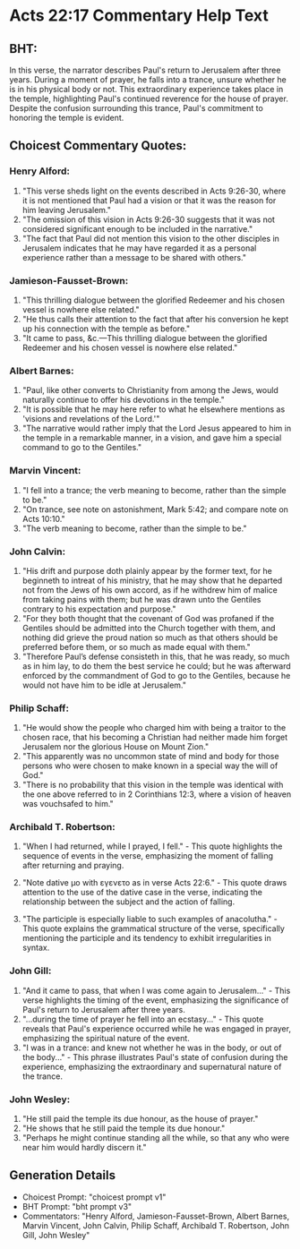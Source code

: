 # Acts 22:17 Commentary Help Text

## BHT:
In this verse, the narrator describes Paul's return to Jerusalem after three years. During a moment of prayer, he falls into a trance, unsure whether he is in his physical body or not. This extraordinary experience takes place in the temple, highlighting Paul's continued reverence for the house of prayer. Despite the confusion surrounding this trance, Paul's commitment to honoring the temple is evident.

## Choicest Commentary Quotes:
### Henry Alford:
1. "This verse sheds light on the events described in Acts 9:26-30, where it is not mentioned that Paul had a vision or that it was the reason for him leaving Jerusalem." 
2. "The omission of this vision in Acts 9:26-30 suggests that it was not considered significant enough to be included in the narrative." 
3. "The fact that Paul did not mention this vision to the other disciples in Jerusalem indicates that he may have regarded it as a personal experience rather than a message to be shared with others."

### Jamieson-Fausset-Brown:
1. "This thrilling dialogue between the glorified Redeemer and his chosen vessel is nowhere else related." 
2. "He thus calls their attention to the fact that after his conversion he kept up his connection with the temple as before." 
3. "It came to pass, &c.—This thrilling dialogue between the glorified Redeemer and his chosen vessel is nowhere else related."

### Albert Barnes:
1. "Paul, like other converts to Christianity from among the Jews, would naturally continue to offer his devotions in the temple."
2. "It is possible that he may here refer to what he elsewhere mentions as 'visions and revelations of the Lord.'"
3. "The narrative would rather imply that the Lord Jesus appeared to him in the temple in a remarkable manner, in a vision, and gave him a special command to go to the Gentiles."

### Marvin Vincent:
1. "I fell into a trance; the verb meaning to become, rather than the simple to be."
2. "On trance, see note on astonishment, Mark 5:42; and compare note on Acts 10:10."
3. "The verb meaning to become, rather than the simple to be."

### John Calvin:
1. "His drift and purpose doth plainly appear by the former text, for he beginneth to intreat of his ministry, that he may show that he departed not from the Jews of his own accord, as if he withdrew him of malice from taking pains with them; but he was drawn unto the Gentiles contrary to his expectation and purpose."
2. "For they both thought that the covenant of God was profaned if the Gentiles should be admitted into the Church together with them, and nothing did grieve the proud nation so much as that others should be preferred before them, or so much as made equal with them."
3. "Therefore Paul’s defense consisteth in this, that he was ready, so much as in him lay, to do them the best service he could; but he was afterward enforced by the commandment of God to go to the Gentiles, because he would not have him to be idle at Jerusalem."

### Philip Schaff:
1. "He would show the people who charged him with being a traitor to the chosen race, that his becoming a Christian had neither made him forget Jerusalem nor the glorious House on Mount Zion."
2. "This apparently was no uncommon state of mind and body for those persons who were chosen to make known in a special way the will of God."
3. "There is no probability that this vision in the temple was identical with the one above referred to in 2 Corinthians 12:3, where a vision of heaven was vouchsafed to him."

### Archibald T. Robertson:
1. "When I had returned, while I prayed, I fell." - This quote highlights the sequence of events in the verse, emphasizing the moment of falling after returning and praying.

2. "Note dative μο with εγενετο as in verse Acts 22:6." - This quote draws attention to the use of the dative case in the verse, indicating the relationship between the subject and the action of falling.

3. "The participle is especially liable to such examples of anacolutha." - This quote explains the grammatical structure of the verse, specifically mentioning the participle and its tendency to exhibit irregularities in syntax.

### John Gill:
1. "And it came to pass, that when I was come again to Jerusalem..." - This verse highlights the timing of the event, emphasizing the significance of Paul's return to Jerusalem after three years.
2. "...during the time of prayer he fell into an ecstasy..." - This quote reveals that Paul's experience occurred while he was engaged in prayer, emphasizing the spiritual nature of the event.
3. "I was in a trance: and knew not whether he was in the body, or out of the body..." - This phrase illustrates Paul's state of confusion during the experience, emphasizing the extraordinary and supernatural nature of the trance.

### John Wesley:
1. "He still paid the temple its due honour, as the house of prayer."
2. "He shows that he still paid the temple its due honour."
3. "Perhaps he might continue standing all the while, so that any who were near him would hardly discern it."


## Generation Details
- Choicest Prompt: "choicest prompt v1"
- BHT Prompt: "bht prompt v3"
- Commentators: "Henry Alford, Jamieson-Fausset-Brown, Albert Barnes, Marvin Vincent, John Calvin, Philip Schaff, Archibald T. Robertson, John Gill, John Wesley"

